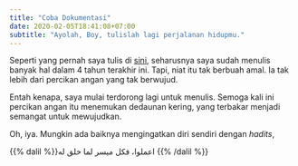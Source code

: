 ```yaml
---
title: "Coba Dokumentasi"
date: 2020-02-05T18:41:08+07:00
subtitle: "Ayolah, Boy, tulislah lagi perjalanan hidupmu."
---
```

Seperti yang pernah saya tulis di
[sini](https://atmorojo.gitlab.io/article/2016-10-01-finding-myself/),
seharusnya saya sudah menulis banyak hal dalam 4 tahun terakhir ini. Tapi,
niat itu tak berbuah amal. Ia tak lebih dari percikan angan yang tak berwujud.

Entah kenapa, saya mulai terdorong lagi untuk menulis. Semoga kali ini percikan
angan itu menemukan dedaunan kering, yang terbakar menjadi semangat untuk
mewujudkan.

Oh, iya. Mungkin ada baiknya mengingatkan diri sendiri dengan _hadits_,

{{% dalil %}}اعملوا، فكل ميسر لما خلق له {{% /dalil %}}
